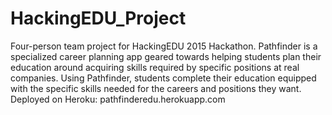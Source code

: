 # HackingEDU_Project
Four-person team project for HackingEDU 2015 Hackathon. 
Pathfinder is a specialized career planning app geared towards helping students plan their education 
around acquiring skills required by specific positions at real companies. Using Pathfinder, students 
complete their education equipped with the specific skills needed for the careers and positions they want.
Deployed on Heroku: pathfinderedu.herokuapp.com
